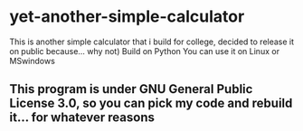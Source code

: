 # yet-another-simple-calculator
This is another simple calculator that i build for college, decided to release it on public because... why not) Build on Python
You can use it on Linux or MSwindows
## This program is under GNU General Public License 3.0, so you can pick my code and rebuild it... for whatever reasons

